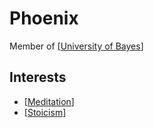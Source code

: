 # Phoenix

Member of [[University of Bayes]]

## Interests
- [[Meditation]]
- [[Stoicism]]



[//begin]: # "Autogenerated link references for markdown compatibility"
[University of Bayes]: university-of-bayes "University of Bayes"
[Meditation]: meditation "Meditation"
[Stoicism]: stoicism "Stoicism"
[//end]: # "Autogenerated link references"